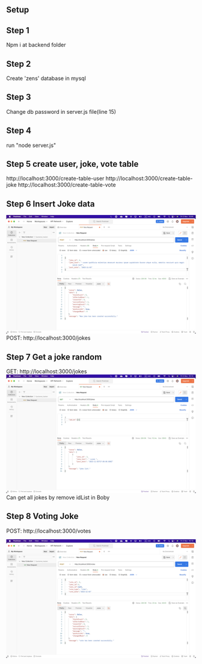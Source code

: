 ## Setup

## Step 1

Npm i at backend folder

## Step 2

Create 'zens' database in mysql

## Step 3

Change db password in server.js file(line 15)

## Step 4

run "node server.js"

## Step 5 create user, joke, vote table

http://localhost:3000/create-table-user
http://localhost:3000/create-table-joke
http://localhost:3000/create-table-vote

## Step 6 Insert Joke data

![Inser Joke](./insertJoke.png)
POST: http://localhost:3000/jokes

## Step 7 Get a joke random

GET: http://localhost:3000/jokes
![Get random Joke](./getRandomJoke.png)
Can get all jokes by remove idList in Boby

## Step 8 Voting Joke

POST: http://localhost:3000/votes

![Vote Joke](./votingJoke.png)
